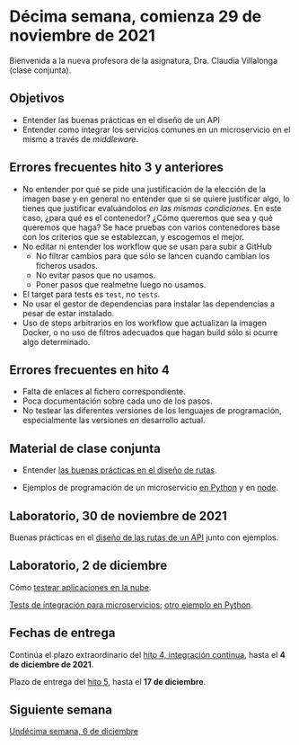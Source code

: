 # Décima semana, comienza 29 de noviembre de 2021

Bienvenida a la nueva profesora de la asignatura, Dra. Claudia Villalonga (clase
conjunta).
## Objetivos

* Entender las buenas prácticas en el diseño de un API
* Entender como integrar los servicios comunes en un microservicio en el mismo a
  través de *middleware*.

## Errores frecuentes hito 3 y anteriores

* No entender por qué se pide una justificación de la elección de la imagen base
  y en general no entender que si se quiere justificar algo, lo tienes que
  justificar evaluándolos *en las mismas condiciones*. En este caso, ¿para qué
  es el contenedor? ¿Cómo queremos que sea y qué queremos que haga? Se hace
  pruebas con varios contenedores base con los criterios que se establezcan, y
  escogemos el mejor.
* No editar ni entender los workflow que se usan para subir a GitHub
  * No filtrar cambios para que sólo se lancen cuando cambian los ficheros
    usados.
  * No evitar pasos que no usamos.
  * Poner pasos que realmetne luego no usamos.
* El target para tests es `test`, no `tests`.
* No usar el gestor de dependencias para instalar las dependencias a pesar de
  estar instalado.
* Uso de steps arbitrarios en los workflow que actualizan la imagen Docker, o no
  uso de filtros adecuados que hagan build sólo si ocurre algo determinado.

## Errores frecuentes en hito 4

* Falta de enlaces al fichero correspondiente.
* Poca documentación sobre cada uno de los pasos.
* No testear las diferentes versiones de los lenguajes de programación,
  especialmente las versiones en desarrollo actual.

## Material de clase conjunta

* Entender [las buenas prácticas en el diseño de
rutas](http://jj.github.io/CC/documentos/temas/REST#buenos-usos-de-las-peticiones).

* Ejemplos de programación de un microservicio [en
Python](http://jj.github.io/CC/documentos/temas/Microservicios#ejemplo-en-python)
y en
[node](http://jj.github.io/CC/documentos/temas/Microservicios#ejemplos-en-node).

## Laboratorio, 30 de noviembre de 2021

Buenas prácticas en el [diseño de las rutas de un
API](http://jj.github.io/CC/documentos/temas/REST#buenos-usos-en-el-dise%C3%B1o-de-un-api)
junto con ejemplos.

## Laboratorio, 2 de diciembre

Cómo [testear aplicaciones en la
nube](http://jj.github.io/CC/documentos/temas/Microservicios#probando-nuestra-aplicaci%C3%B3n-en-la-nube).

[Tests de integración para
microservicios](https://jj.github.io/curso-tdd/temas/integraci%C3%B3n.html);
[otro ejemplo en
Python](https://github.com/JJ/tests-python/blob/master/HitosIV/tests/starlitos_test.py).

## Fechas de entrega

Continúa el plazo extraordinario del [hito
4, integración continua](https://jj.github.io/CC/documentos/proyecto/4.CI),
hasta el **4 de diciembre de 2021**.

Plazo de entrega del [hito
5](http://jj.github.io/CC/documentos/proyecto/5.Microservicio.html), hasta el
**17 de diciembre**.

## Siguiente semana

[Undécima semana, 6 de diciembre](11-semana.md)
